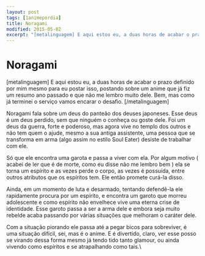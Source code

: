 ```yaml
---
layout: post
tags: [1animepordia]
title: Noragami
modified: 2015-05-02
excerpt: "[metalinguagem] E aqui estou eu, a duas horas de acabar o prazo definido por mim mesmo para eu postar isso, postando sobre um anime que já fiz um resumo ano passado e que não me lembro muito dele. Bem, mas como já terminei o serviço vamos encarar o desafio. [/metalinguagem]"
---
```


Noragami
========

\[metalinguagem\] E aqui estou eu, a duas horas de acabar o prazo
definido por mim mesmo para eu postar isso, postando sobre um anime que
já fiz um resumo ano passado e que não me lembro muito dele. Bem, mas
como já terminei o serviço vamos encarar o desafio. \[/metalinguagem\]

Noragami fala sobre um deus do panteão dos deuses japoneses. Esse deus é
um deus perdido, sem que ninguém o conheça ou goste dele. Foi um deus da
guerra, forte e poderoso, mas agora vive no templo dos outros e não tem
quem o ajude, mesmo a sua antiga assistente, uma pessoa que se
transforma em arma (algo assim no estilo Soul Eater) desiste de
trabalhar com ele.

Só que ele encontra uma garota e passa a viver com ela. Por algum motivo
( acabei de ler que é de morte, como eu disse não me lembro bem ) ela se
torna um espírito e as vezes perde o corpo, as vezes é possuída, entre
outros atributos que os espíritos tem. Ele então promete curá-la disso.

Ainda, em um momento de luta e desarmado, tentando defendê-la ele
rapidamente procura por um espírito, e encontra um garoto que morreu
adolescente e como espírito não envelhece vive uma eterna crise de
identidade. Esse garoto passa a ser a arma dele e embora seja muito
rebelde acaba passando por várias situações que melhoram o caráter dele.

Com a situação piorando ele passa até a pegar bicos para sobreviver, é
uma situação difícil, sei, mas é o anime. E é divertido, claro, ver esse
posso se virando dessa forma mesmo já tendo tido tanto glamour, ou ainda
vivendo como espíritos e se atrapalhando como tais.\


